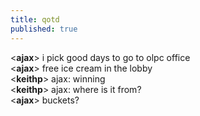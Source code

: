 ```yaml
---
title: qotd
published: true
---
```


<**ajax**> i pick good days to go to olpc office  
<**ajax**> free ice cream in the lobby  
<**keithp**> ajax: winning  
<**keithp**> ajax: where is it from?  
<**ajax**> buckets?
